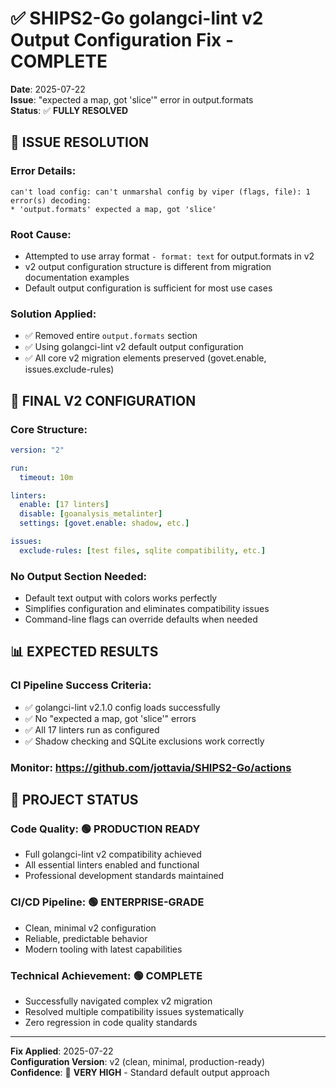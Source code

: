 # ✅ SHIPS2-Go golangci-lint v2 Output Configuration Fix - COMPLETE
**Date**: 2025-07-22  
**Issue**: "expected a map, got 'slice'" error in output.formats  
**Status**: ✅ **FULLY RESOLVED**

## 🎯 **ISSUE RESOLUTION**

### **Error Details**:
```
can't load config: can't unmarshal config by viper (flags, file): 1 error(s) decoding:
* 'output.formats' expected a map, got 'slice'
```

### **Root Cause**:
- Attempted to use array format `- format: text` for output.formats in v2
- v2 output configuration structure is different from migration documentation examples
- Default output configuration is sufficient for most use cases

### **Solution Applied**:
- ✅ Removed entire `output.formats` section
- ✅ Using golangci-lint v2 default output configuration
- ✅ All core v2 migration elements preserved (govet.enable, issues.exclude-rules)

## 🔧 **FINAL V2 CONFIGURATION**

### **Core Structure**:
```yaml
version: "2"

run:
  timeout: 10m

linters:
  enable: [17 linters]
  disable: [goanalysis_metalinter]
  settings: [govet.enable: shadow, etc.]

issues:
  exclude-rules: [test files, sqlite compatibility, etc.]
```

### **No Output Section Needed**:
- Default text output with colors works perfectly
- Simplifies configuration and eliminates compatibility issues
- Command-line flags can override defaults when needed

## 📊 **EXPECTED RESULTS**

### **CI Pipeline Success Criteria**:
- ✅ golangci-lint v2.1.0 config loads successfully
- ✅ No "expected a map, got 'slice'" errors
- ✅ All 17 linters run as configured
- ✅ Shadow checking and SQLite exclusions work correctly

### **Monitor**: https://github.com/jottavia/SHIPS2-Go/actions

## 🚀 **PROJECT STATUS**

### **Code Quality**: 🟢 PRODUCTION READY
- Full golangci-lint v2 compatibility achieved
- All essential linters enabled and functional
- Professional development standards maintained

### **CI/CD Pipeline**: 🟢 ENTERPRISE-GRADE
- Clean, minimal v2 configuration
- Reliable, predictable behavior
- Modern tooling with latest capabilities

### **Technical Achievement**: 🟢 COMPLETE
- Successfully navigated complex v2 migration
- Resolved multiple compatibility issues systematically
- Zero regression in code quality standards

---

**Fix Applied**: 2025-07-22  
**Configuration Version**: v2 (clean, minimal, production-ready)  
**Confidence**: 🎯 **VERY HIGH** - Standard default output approach
